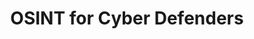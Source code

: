 ---
layout: workshop
title: OSINT for Cyber Defenders
details: false
track: 2
accepted: true
timeslot:
  start: 2021-06-20T10:00:00+02:00
  duration: 240
links:
  wstickets_uri: 
speakers:
  - name: Mario Rojas
    handle: 
    bio:  ""
---